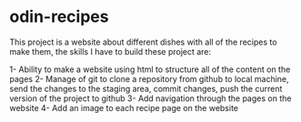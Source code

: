 # odin-recipes
This project is a website about different dishes with all of the recipes to make them, the skills I have to build these project are: 

1- Ability to make a website using html to structure all of the content on the pages 
2- Manage of git to clone a repository from github to local machine, send the changes to the staging area, commit changes, push the current version of the project to github
3- Add navigation through the pages on the website
4- Add an image to each recipe page on the website 
